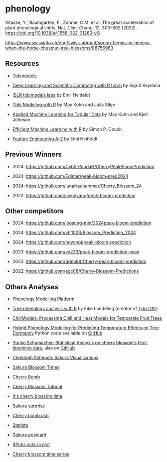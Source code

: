 # phenology

<!-- badges: start -->
<!-- badges: end -->

Vitasse, Y., Baumgarten, F., Zohner, C.M. et al. 
The great acceleration of plant phenological shifts. 
Nat. Clim. Chang. 12, 300–302 (2022). 
<https://doi.org/10.1038/s41558-022-01283-yG>

<https://www.swissinfo.ch/eng/swiss-abroad/spring-begins-in-geneva-when-the-horse-chestnut-tree-blossoms/88756963>

## Resources

- [Tidymodels](https://www.tidymodels.org/packages/)

- [Deep Learning and Scientific Computing with R torch](https://skeydan.github.io/Deep-Learning-and-Scientific-Computing-with-R-torch/) by Sigrid Keydana

- [ISLR tidymodels labs](https://emilhvitfeldt.github.io/ISLR-tidymodels-labs/) by Emil Hvitfeldt

- [Tidy Modeling with R](https://www.tmwr.org/) by Max Kuhn and Julia Silge

- [Applied Machine Learning for Tabular Data](https://aml4td.org/) by Max Kuhn and Kjell Johnson

- [Efficient Machine Learning with R](https://emlwr.org/) by Simon P. Couch

- [Feature Engineering A-Z](https://feaz-book.com/) by Emil Hvitfeldt

## Previous Winners

- 2024: <https://github.com/Cyb3rPandaH/CherryPeakBloomPrediction>

- 2024: <https://github.com/Edimer/peak-bloom-pred2024>

- 2024: <https://github.com/lunafrauhammer/Cherry_Blossom_24>

- 2022: <https://github.com/siyueyang/peak-bloom-prediction>

## Other competitors

- 2024: <https://github.com/joosung-min/2024peak-bloom-prediction>

- 2024: <https://github.com/ytr1023/Blossom_Prediction_2024>

- 2024: <https://github.com/hoyongj/peak-bloom-prediction>

- 2023: <https://github.com/vx233/peak-bloom-prediction-main>

- 2022: <https://github.com/Srimi98/Cherry-peak-bloom-prediction>

- 2022: <https://github.com/agc88/Cherry-Blossom-Predictions>

## Others Analyses

- [Phenology Modelling Platform](https://www.cefe.cnrs.fr/fr/recherche/ef/forecast/phenology-modelling-platform)

- [Tree phenology analysis with R](https://inresgb-lehre.iaas.uni-bonn.de/chillR_book/introduction.html) by Eike Luedeling (creator of [`{chillR}`](https://CRAN.R-project.org/package=chillR ))

- [ChillModels: Processing Chill and Heat Models for Temperate Fruit Trees](https://CRAN.R-project.org/package=ChillModels)

- [Hybrid Phenology Modeling for Predicting Temperature Effects on Tree Dormancy](https://doi.org/10.48550/arXiv.2501.16848) Python code available on [GitHub](https://github.com/WUR-AI/HybridML-Phenology)

- [Yuriko Schumacher: Statistical Analysis on cherry blossom’s first-blooming date](https://yuriko-schumacher.github.io/statistical-analysis-of-cherry-blossom-first-bloom-date/), also on [GitHub](https://github.com/Yuriko-Schumacher/statistical-analysis-of-cherry-blossom-first-bloom-date) 

- [Christoph Scheuch: Sakura Visualizations](https://blog.tidy-intelligence.com/posts/sakura-visualizations/)

- [Sakura Blossom Times](https://github.com/deaxmachina/sakura_bloom_times)

- [Cherry Bomb](https://algotech.netlify.app/blog/rplicate-series-cherry-bomb)

- [Cherry Blossom Tutorial](https://alierwaidatastudio.com/tutorials/posts/2024/03/09/tutorial-03)

- [It's cherry blossom time](https://r.iresmi.net/posts/2023/cherry_blossom/)

- [Sakura surprise](https://ryo-n7.github.io/2018-04-02-sakura-surprise)

- [Cherry bomb plot](https://github.com/safferli/sakura)

- [Statista](https://www.statista.com/chart/24545/kyoto-cherry-blossom-bloom-peak/#:~:text=Before%20the%2020th%20century%2C%20bloom,day%20later%20than%20this%20year)

- [Sakura postcard](https://jakelawlor.github.io/portfolio/30daychartchall)

- [RPubs sakura plot](https://rpubs.com/nabiilahardini/ecoplot)

- [Cherry blossom time series](https://github.com/tifa365/CherryBlossomTimeSeries/)
